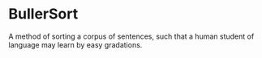# BullerSort
A method of sorting a corpus of sentences, such that a human student of language may learn by easy gradations.
